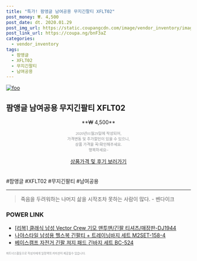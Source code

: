 ```yaml
--- 
title: "특가! 팜앵글 남여공용 무지긴팔티 XFLT02" 
post_money: ₩. 4,500 
post_date: dt. 2020.01.29 
post_img_url: https://static.coupangcdn.com/image/vendor_inventory/images/2017/08/19/19/9/5e873100-8a5c-4603-83c0-f04127e69f16.jpg 
post_link_url: https://coupa.ng/bnF3aZ 
categories: 
  - vendor_inventory 
tags: 
  - 팜앵글 
  - XFLT02 
  - 무지긴팔티 
  - 남여공용 
--- 
```

[![foo](https://static.coupangcdn.com/image/vendor_inventory/images/2017/08/19/19/9/5e873100-8a5c-4603-83c0-f04127e69f16.jpg)](https://coupa.ng/bnF3aZ) 

## 팜앵글 남여공용 무지긴팔티 XFLT02 
<p style="text-align: center;">**₩ 4,500**</p> 
<p style="text-align: center;"><span style="color: #898c8f; font-family: Georgia,Times,serif; font-size: 0.75em;">2020년01월29일에 작성되어, <br>가격변동 및 추가할인이 있을 수 있으니,<br> 상품 가격을 꼭!확인해주세요.<br>행복하세요~</span> 
</p>	 
<div markdown="0" style="text-align: center;"><a href="https://coupa.ng/bnF3aZ" class="btn btn--success">상품가격 및 후기 보러가기</a></div> 
<br><br> 
  #팜앵글 #XFLT02 #무지긴팔티 #남여공용 
<hr> 

> 죽음을 두려워하는 나머지 삶을 시작조차 못하는 사람이 많다. - 벤다이크 


### POWER LINK

* <a href="https://blog.naver.com/santokki14/221776851446" target="_blank">[리복] 클래식 남성 Vector Crew 기모 맨투맨/긴팔 티셔츠/매장판-DJ1944</a>
* <a href="https://blog.naver.com/an0733/221785232351" target="_blank">나야스타일 남성용 헬스복 긴팔티 + 트레이닝바지 세트 M2SET-158-4</a>
* <a href="https://blog.naver.com/an0733/221785065759" target="_blank">베이스캠프 자전거 긴팔 져지 패드 긴바지 세트 BC-524</a>

<span style="color: #898c8f; font-family: Georgia,Times,serif; font-size: 0.55em;">파트너스활동으로 작성자에게 일정액의 커미션이 제공될수 있습니다.</span> 
